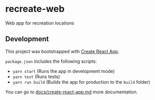 # recreate-web
Web app for recreation locations

## Development
This project was bootstrapped with [Create React App](https://github.com/facebookincubator/create-react-app).

`package.json` includes the following scripts:
  - `yarn start` (Runs the app in development mode)
  - `yarn test` (Runs tests)
  - `yarn run build` (Builds the app for production to the `build` folder)

You can go to [docs/create-react-app.md](docs/create-react-app.md) more documentation.
